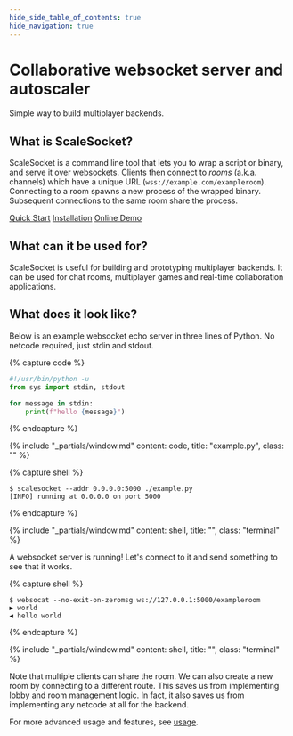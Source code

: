 ```yaml
---
hide_side_table_of_contents: true
hide_navigation: true
---
```


<div class="hero">

<div class="banner">

# Collaborative websocket server and autoscaler

Simple way to build multiplayer backends.

</div>

## What is ScaleSocket?

ScaleSocket is a command line tool that lets you to wrap a script or binary, and serve it over websockets. Clients then connect to *rooms* (a.k.a. channels) which have a unique URL (`wss://example.com/exampleroom`). Connecting to a room spawns a new process of the wrapped binary. Subsequent connections to the same room share the process.

<div class="links">

[Quick Start](/man/README.md#quick-start)
[Installation](/man/installation.md)
[Online Demo](https://demo-multiplayer.scalesocket.org/)

</div>

## What can it be used for?

ScaleSocket is useful for building and prototyping multiplayer backends. It can be used for chat rooms, multiplayer games and real-time collaboration applications.

## What does it look like?

Below is an example websocket echo server in three lines of Python. No netcode required, just stdin and stdout.

{% capture code %}
```python
#!/usr/bin/python -u
from sys import stdin, stdout

for message in stdin:
    print(f"hello {message}")
```
{% endcapture %}

{% include "_partials/window.md" content: code, title: "example.py", class: "" %}

{% capture shell %}
```console
$ scalesocket --addr 0.0.0.0:5000 ./example.py
[INFO] running at 0.0.0.0 on port 5000
```
{% endcapture %}

{% include "_partials/window.md" content: shell, title: "", class: "terminal" %}

A websocket server is running! Let's connect to it and send something to see that it works.

{% capture shell %}
```console
$ websocat --no-exit-on-zeromsg ws://127.0.0.1:5000/exampleroom
▶ world
◀ hello world
```
{% endcapture %}

{% include "_partials/window.md" content: shell, title: "", class: "terminal" %}

Note that multiple clients can share the room. We can also create a new room by connecting to a different route. This saves us from implementing lobby and room management logic. In fact, it also saves us from implementing any netcode at all for the backend.

For more advanced usage and features, see [usage](/man/usage).
